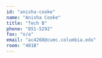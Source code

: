 ```yaml
---
id: "anisha-cooke"
name: "Anisha Cooke"
title: "Tech B"
phone: "851-5292"
fax: "n/a"
email: "ac4268@cumc.columbia.edu"
room: "401B"
---
```

